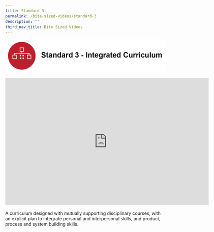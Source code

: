 ```yaml
---
title: Standard 3
permalink: /bite-sized-videos/standard-3
description: ""
third_nav_title: Bite Sized Videos
---
```

![](/images/cdio3.png)

<iframe width="640" height="400" src="https://www.youtube.com/embed/RnJ7J23BFrc" title="YouTube video player" frameborder="0" allow="accelerometer; autoplay; clipboard-write; encrypted-media; gyroscope; picture-in-picture" allowfullscreen></iframe>


A curriculum designed with mutually supporting disciplinary courses, with an explicit plan to integrate personal and interpersonal skills, and product, process and system building skills.